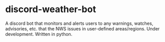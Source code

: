 # discord-weather-bot
A discord bot that monitors and alerts users to any warnings, watches, advisories, etc. that the NWS issues in user-defined areas/regions. Under development. Written in python.
